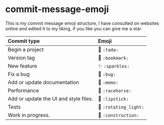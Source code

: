 # commit-message-emoji

This is my commit message emoji structure, I have consulted on websites online and edited it to my liking, if you like you can give me a star.

<div align="center">

|   Commit type              | Emoji                                            |
|:---------------------------|:-------------------------------------------------|
| Begin a project            | :tada: `:tada:`                                  |
| Version tag                | :bookmark: `:bookmark:`                          |
| New feature                | :sparkles: `:sparkles:`                          |
| Fix a bug                    | :bug: `:bug:`                                    |
| Add or update documentation              | :memo: `:memo:`                                |
| Performance                | :racehorse: `:racehorse:`                        |
| Add or update the UI and style files.                   | :lipstick: `:lipstick:`                          |
| Tests                      | :rotating_light: `:rotating_light:`              |
| Work in progress.             | :construction: `:construction:`                       |

</div>


